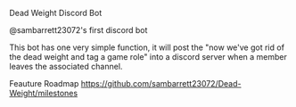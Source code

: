 Dead Weight Discord Bot 

@sambarrett23072's first discord bot

This bot has one very simple function, it will post the "now we've got rid of the dead weight and tag a game role" into a discord server when a member leaves the associated channel.

Feauture Roadmap 
https://github.com/sambarrett23072/Dead-Weight/milestones